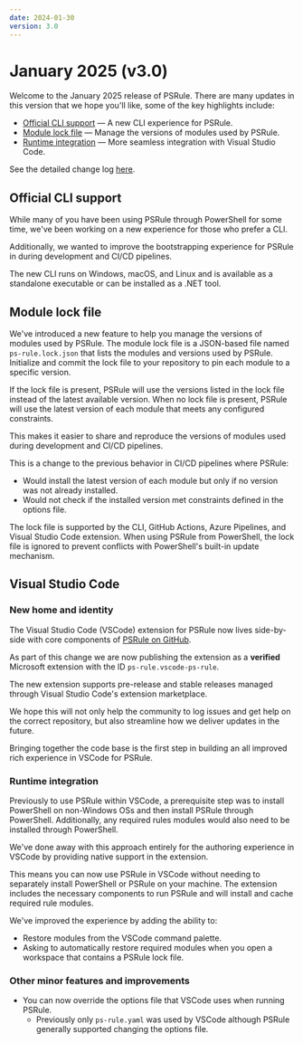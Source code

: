 ```yaml
---
date: 2024-01-30
version: 3.0
---
```


# January 2025 (v3.0)

Welcome to the January 2025 release of PSRule.
There are many updates in this version that we hope you'll like, some of the key highlights include:

- [Official CLI support](#official-cli-support) &mdash; A new CLI experience for PSRule.
- [Module lock file](#module-lock-file) &mdash; Manage the versions of modules used by PSRule.
- [Runtime integration](#runtime-integration) &mdash; More seamless integration with Visual Studio Code.

See the detailed change log [here](../CHANGELOG-v3.md).

## Official CLI support

While many of you have been using PSRule through PowerShell for some time,
we've been working on a new experience for those who prefer a CLI.

Additionally, we wanted to improve the bootstrapping experience for PSRule in during development and CI/CD pipelines.

The new CLI runs on Windows, macOS, and Linux and is available as a standalone executable or can be installed as a .NET tool.

## Module lock file

We've introduced a new feature to help you manage the versions of modules used by PSRule.
The module lock file is a JSON-based file named `ps-rule.lock.json` that lists the modules and versions used by PSRule.
Initialize and commit the lock file to your repository to pin each module to a specific version.

If the lock file is present, PSRule will use the versions listed in the lock file instead of the latest available version.
When no lock file is present, PSRule will use the latest version of each module that meets any configured constraints.

This makes it easier to share and reproduce the versions of modules used during development and CI/CD pipelines.

This is a change to the previous behavior in CI/CD pipelines where PSRule:

- Would install the latest version of each module but only if no version was not already installed.
- Would not check if the installed version met constraints defined in the options file.

The lock file is supported by the CLI, GitHub Actions, Azure Pipelines, and Visual Studio Code extension.
When using PSRule from PowerShell, the lock file is ignored to prevent conflicts with PowerShell's built-in update mechanism.

## Visual Studio Code

### New home and identity

The Visual Studio Code (VSCode) extension for PSRule now lives side-by-side with core components of [PSRule on GitHub][1].

As part of this change we are now publishing the extension as a **verified** Microsoft extension with the ID `ps-rule.vscode-ps-rule`.

The new extension supports pre-release and stable releases managed through Visual Studio Code's extension marketplace.

We hope this will not only help the community to log issues and get help on the correct repository,
but also streamline how we deliver updates in the future.

Bringing together the code base is the first step in building an all improved rich experience in VSCode for PSRule.

  [1]: https://github.com/microsoft/PSRule

### Runtime integration

Previously to use PSRule within VSCode,
a prerequisite step was to install PowerShell on non-Windows OSs and then install PSRule through PowerShell.
Additionally, any required rules modules would also need to be installed through PowerShell.

We've done away with this approach entirely for the authoring experience in VSCode by providing native support in the extension.

This means you can now use PSRule in VSCode without needing to separately install PowerShell or PSRule on your machine.
The extension includes the necessary components to run PSRule and will install and cache required rule modules.

We've improved the experience by adding the ability to:

- Restore modules from the VSCode command palette.
- Asking to automatically restore required modules when you open a workspace that contains a PSRule lock file.

### Other minor features and improvements

- You can now override the options file that VSCode uses when running PSRule.
  - Previously only `ps-rule.yaml` was used by VSCode although PSRule generally supported changing the options file.
